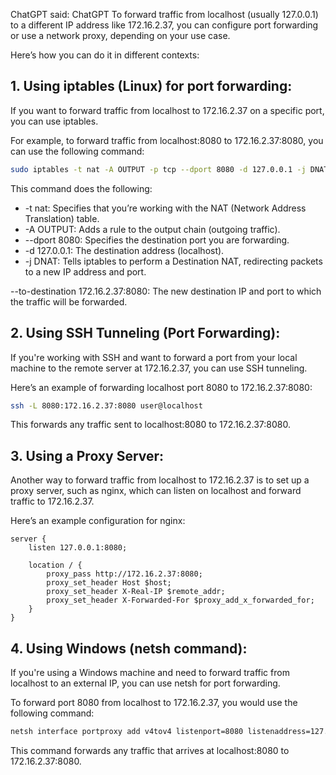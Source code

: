 
ChatGPT said:
ChatGPT
To forward traffic from localhost (usually 127.0.0.1) to a different IP address like 172.16.2.37, you can configure port forwarding or use a network proxy, depending on your use case.

Here’s how you can do it in different contexts:

## 1. Using iptables (Linux) for port forwarding:
If you want to forward traffic from localhost to 172.16.2.37 on a specific port, you can use iptables.

For example, to forward traffic from localhost:8080 to 172.16.2.37:8080, you can use the following command:

```bash
sudo iptables -t nat -A OUTPUT -p tcp --dport 8080 -d 127.0.0.1 -j DNAT --to-destination 172.16.2.37:8080
```
This command does the following:
- -t nat: Specifies that you’re working with the NAT (Network Address Translation) table.
- -A OUTPUT: Adds a rule to the output chain (outgoing traffic).
- --dport 8080: Specifies the destination port you are forwarding.
- -d 127.0.0.1: The destination address (localhost).
- -j DNAT: Tells iptables to perform a Destination NAT, redirecting packets to a new IP address and port.

--to-destination 172.16.2.37:8080: The new destination IP and port to which the traffic will be forwarded.
## 2. Using SSH Tunneling (Port Forwarding):
If you're working with SSH and want to forward a port from your local machine to the remote server at 172.16.2.37, you can use SSH tunneling.

Here’s an example of forwarding localhost port 8080 to 172.16.2.37:8080:

```bash
ssh -L 8080:172.16.2.37:8080 user@localhost
```
This forwards any traffic sent to localhost:8080 to 172.16.2.37:8080.

## 3. Using a Proxy Server:
Another way to forward traffic from localhost to 172.16.2.37 is to set up a proxy server, such as nginx, which can listen on localhost and forward traffic to 172.16.2.37.

Here’s an example configuration for nginx:

```nginx
server {
    listen 127.0.0.1:8080;

    location / {
        proxy_pass http://172.16.2.37:8080;
        proxy_set_header Host $host;
        proxy_set_header X-Real-IP $remote_addr;
        proxy_set_header X-Forwarded-For $proxy_add_x_forwarded_for;
    }
}
```
## 4. Using Windows (netsh command):
If you're using a Windows machine and need to forward traffic from localhost to an external IP, you can use netsh for port forwarding.

To forward port 8080 from localhost to 172.16.2.37, you would use the following command:

```cmd
netsh interface portproxy add v4tov4 listenport=8080 listenaddress=127.0.0.1 connectport=8080 connectaddress=172.16.2.37
```
This command forwards any traffic that arrives at localhost:8080 to 172.16.2.37:8080.
